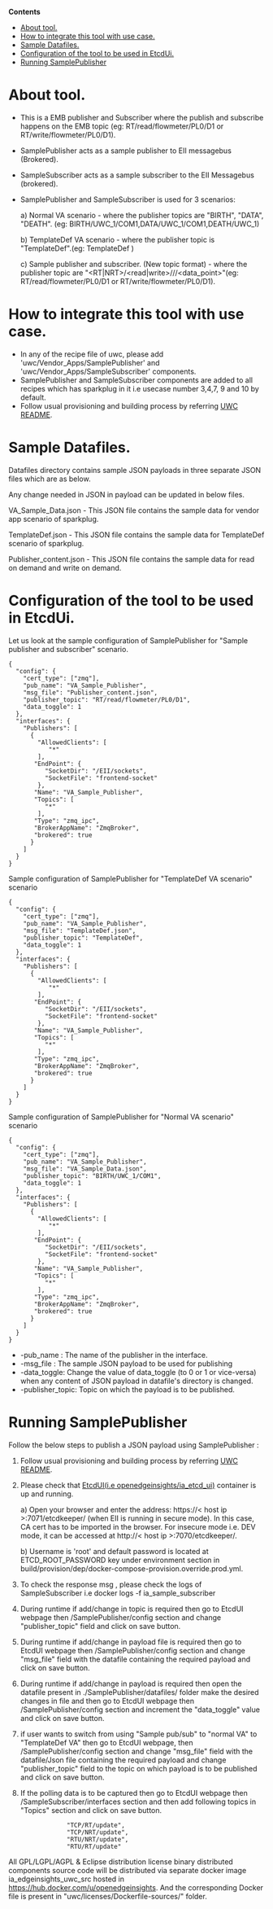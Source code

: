 **Contents**

- [About tool.](#about-tool)
- [How to integrate this tool with use case.](#how-to-integrate-this-tool-with-use-case)
- [Sample Datafiles.](#sample-datafiles)
- [Configuration of the tool to be used in EtcdUi.](#configuration-of-the-tool-to-be-used-in-etcdui)
- [Running SamplePublisher](#running-SamplePublisher)

# About tool.
- This is a EMB publisher and Subscriber where the publish and subscribe happens on the EMB topic (eg: RT/read/flowmeter/PL0/D1 or RT/write/flowmeter/PL0/D1).
- SamplePublisher acts as a sample publisher to EII messagebus (Brokered).
- SampleSubscriber acts as a sample subscriber to the EII Messagebus (brokered).
- SamplePublisher and SampleSubscriber is used for 3 scenarios:

   a) Normal VA scenario - where the publisher topics are "BIRTH", "DATA", "DEATH". (eg: BIRTH/UWC_1/COM1,DATA/UWC_1/COM1,DEATH/UWC_1)

   b) TemplateDef VA scenario - where the publisher topic is "TemplateDef".(eg: TemplateDef )

   c) Sample publisher and subscriber. (New topic format) - where the publisher topic are "<RT|NRT>/<read|write>/<device>/<wellhead>/<data_point>"(eg: RT/read/flowmeter/PL0/D1 or RT/write/flowmeter/PL0/D1).

# How to integrate this tool with use case.
- In any of the recipe file of uwc, please add 'uwc/Vendor_Apps/SamplePublisher' and 'uwc/Vendor_Apps/SampleSubscriber' components.
- SamplePublisher and SampleSubscriber components are added to all recipes which has sparkplug in it i.e usecase number 3,4,7, 9 and 10 by default.
- Follow usual provisioning and building process by referring [UWC README](../README.md).

# Sample Datafiles.
Datafiles directory contains sample JSON payloads in three separate JSON files which are as below.

Any change needed in JSON in payload can be updated in below files.

VA_Sample_Data.json - This JSON file contains the sample data for vendor app scenario of sparkplug.

TemplateDef.json - This JSON file contains the sample data for TemplateDef scenario of sparkplug.

Publisher_content.json - This JSON file contains the sample data for read on demand and write on demand.

# Configuration of the tool to be used in EtcdUi.
Let us look at the sample configuration of SamplePublisher for "Sample publisher and subscriber" scenario.
```
{
  "config": {
    "cert_type": ["zmq"],
    "pub_name": "VA_Sample_Publisher",
    "msg_file": "Publisher_content.json",
    "publisher_topic": "RT/read/flowmeter/PL0/D1",
    "data_toggle": 1
  },
  "interfaces": {
    "Publishers": [
      {
        "AllowedClients": [
           "*"
        ],
       "EndPoint": {
          "SocketDir": "/EII/sockets",
          "SocketFile": "frontend-socket"
        },
       "Name": "VA_Sample_Publisher",
       "Topics": [
          "*"
        ],
       "Type": "zmq_ipc",
       "BrokerAppName": "ZmqBroker",
       "brokered": true
      }
    ]
  }
}

```
Sample configuration of SamplePublisher for "TemplateDef VA scenario" scenario
```
{
  "config": {
    "cert_type": ["zmq"],
    "pub_name": "VA_Sample_Publisher",
    "msg_file": "TemplateDef.json",
    "publisher_topic": "TemplateDef",
    "data_toggle": 1
  },
  "interfaces": {
    "Publishers": [
      {
        "AllowedClients": [
           "*"
        ],
       "EndPoint": {
          "SocketDir": "/EII/sockets",
          "SocketFile": "frontend-socket"
        },
       "Name": "VA_Sample_Publisher",
       "Topics": [
          "*"
        ],
       "Type": "zmq_ipc",
       "BrokerAppName": "ZmqBroker",
       "brokered": true
      }
    ]
  }
}

```

Sample configuration of SamplePublisher for "Normal VA scenario" scenario
```
{
  "config": {
    "cert_type": ["zmq"],
    "pub_name": "VA_Sample_Publisher",
    "msg_file": "VA_Sample_Data.json",
    "publisher_topic": "BIRTH/UWC_1/COM1",
    "data_toggle": 1
  },
  "interfaces": {
    "Publishers": [
      {
        "AllowedClients": [
           "*"
        ],
       "EndPoint": {
          "SocketDir": "/EII/sockets",
          "SocketFile": "frontend-socket"
        },
       "Name": "VA_Sample_Publisher",
       "Topics": [
          "*"
        ],
       "Type": "zmq_ipc",
       "BrokerAppName": "ZmqBroker",
       "brokered": true
      }
    ]
  }
}

```

- -pub_name : The name of the publisher in the interface.
- -msg_file : The sample JSON payload to be used for publishing
- -data_toggle: Change the value of data_toggle (to 0 or 1 or vice-versa) when any content of JSON payload in datafile's directory is changed.
- -publisher_topic: Topic on which the payload is to be published.

# Running SamplePublisher 

Follow the below steps to publish a JSON payload using SamplePublisher :

1) Follow usual provisioning and building process by referring [UWC README](../README.md).

2) Please check that [EtcdUI(i.e openedgeinsights/ia_etcd_ui)](../../EtcdUI/README.md) container is up and running.

     a) Open your browser and enter the address: https://< host ip >:7071/etcdkeeper/ (when EII is running in secure mode). In this case, CA cert has to be imported in the browser. For insecure mode i.e. DEV mode, it can be accessed at http://< host ip >:7070/etcdkeeper/.

     b) Username is 'root' and default password is located at ETCD_ROOT_PASSWORD key under environment section in build/provision/dep/docker-compose-provision.override.prod.yml.

3) To check the response msg , please check the logs of SampleSubscriber i.e docker logs -f ia_sample_subscriber

4) During runtime if add/change in topic is required then go to EtcdUI webpage then /SamplePublisher/config section and change "publisher_topic" field and click on save button.

5) During runtime if add/change in payload file is required then go to EtcdUI webpage then /SamplePublisher/config section and change "msg_file" field with the datafile containing the required payload and click on save button.

6) During runtime if add/change in payload is required then open the datafile present in ./SamplePublisher/datafiles/  folder make the desired changes in file and then go to EtcdUI webpage then /SamplePublisher/config section and increment the "data_toggle" value and click on save button.

7) if user wants to switch from using "Sample pub/sub" to "normal VA" to "TemplateDef VA" then go to EtcdUI webpage, then /SamplePublisher/config section and change "msg_file" field with the datafile/Json file containing the required payload and change "publisher_topic" field to the topic on which payload is to be published and click on save button.

8) If the polling data is to be captured then go to EtcdUI webpage then /SampleSubscriber/interfaces section and then add following topics in "Topics" section and click on save button.
```
                "TCP/RT/update",
                "TCP/NRT/update",
                "RTU/NRT/update",
                "RTU/RT/update"
```





All GPL/LGPL/AGPL & Eclipse distribution license binary distributed components source code will be distributed via separate docker image ia_edgeinsights_uwc_src hosted in https://hub.docker.com/u/openedgeinsights. And the corresponding Docker file is present in "uwc/licenses/Dockerfile-sources/" folder.
